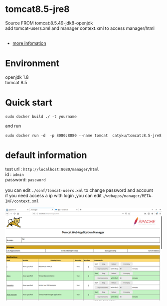 # tomcat8.5-jre8
 Source FROM tomcat:8.5.49-jdk8-openjdk<br/>
 add tomcat-users.xml and manager context.xml to access manager/html<br/>
 <br/>
 * [more infomation](https://blog.yslifes.com/archives/2839)
 # Environment
 openjdk 1.8<br/>
 tomcat 8.5
 <br/>
 # Quick start 
 ```shell
 sudo docker build ./ -t yourname
 ```
 and run 
 ```shell
 sudo docker run -d  -p 8080:8080 --name tomcat  catyku/tomcat:8.5-jre8
 ```
 
 # default information
 test url : `http://localhost:8080/manager/html` <br/>
 id : `admin`<br/>
 password: `password` <br/>
 <br/>
 you can edit `./conf/tomcat-users.xml` to change password and account<br/>
 if you need access a ip with login ,you can edit .`/webapps/manager/META-INF/context.xml`<br/>
 
 
![image](https://github.com/catyku/tomcat8.5-jre8/blob/master/printscreen.png)
